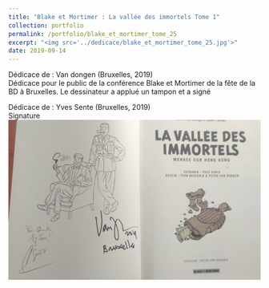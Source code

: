 ```yaml
---
title: "Blake et Mortimer : La vallée des immortels Tome 1"
collection: portfolio
permalink: /portfolio/blake_et_mortimer_tome_25
excerpt: "<img src='../dedicace/blake_et_mortimer_tome_25.jpg'>"
date: 2019-09-14
---
```


Dédicace de : Van dongen (Bruxelles, 2019)<br>Dédicace pour le public de la conférence Blake et Mortimer de la fête de la BD à Bruxelles. Le dessinateur a applué un tampon et a signé

Dédicace de : Yves Sente (Bruxelles, 2019)<br>Signature
<img src='../dedicace/blake_et_mortimer_tome_25.jpg'>
